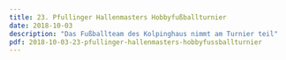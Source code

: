 ```yaml
---
title: 23. Pfullinger Hallenmasters Hobbyfußballturnier
date: 2018-10-03
description: "Das Fußballteam des Kolpinghaus nimmt am Turnier teil"
pdf: 2018-10-03-23-pfullinger-hallenmasters-hobbyfussballturnier
---
```

